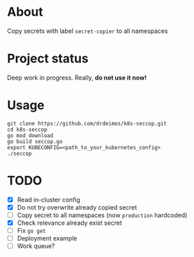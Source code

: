 # About

Copy secrets with label `secret-copier` to all namespaces

# Project status

Deep work in progress. Really, **do not use it now!**

# Usage

```shell
git clone https://github.com/drdeimos/k8s-seccop.git
cd k8s-seccop
go mod download
go build seccop.go
export KUBECONFIG=<path_to_your_kubernetes_config>
./seccop
```

# TODO

- [x] Read in-cluster config
- [x] Do not try overwrite already copied secret
- [ ] Copy secret to all namespaces (now `production` hardcoded)
- [x] Check relevance already exist secret
- [ ] Fix `go get`
- [ ] Deployment example
- [ ] Work queue?
